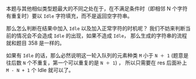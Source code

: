 本题与其他相似类型题最大的不同之处在于，在不满足条件时（即相邻 N 个字符有重复时）要以 `Idle` 字符填充，而不是返回空字符串。

那么怎么判断在结果中加入 `Idle` 以及加入正常字符的时机呢？ 我们不妨来判断当前的情况会不会造成 `Idle` 的出现，如果不造成 `Idle`，
那么生成的字符串的流程就和题目 358 是一样的。

如果有 `Idle` 的话，那么必然说明这一轮入队列的元素种类 `M` 小于 `N ＋ 1` (题意是往后数 `N` 个不重复，第一个可以重复的是 `N ＋ 1`) ，
所以只需要在 res 后面补上 `M - N + 1` 个 Idle 就可以了。
